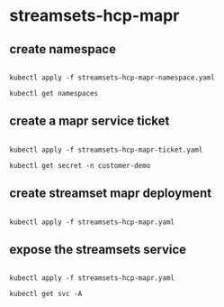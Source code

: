# streamsets-hcp-mapr


## create namespace

```

kubectl apply -f streamsets-hcp-mapr-namespace.yaml

kubectl get namespaces

````

## create a mapr service ticket


```

kubectl apply -f streamsets-hcp-mapr-ticket.yaml

kubectl get secret -n customer-demo

````

## create streamset mapr deployment 

```

kubectl apply -f streamsets-hcp-mapr.yaml

````


## expose the streamsets service 

```

kubectl apply -f streamsets-hcp-mapr.yaml

kubectl get svc -A

````